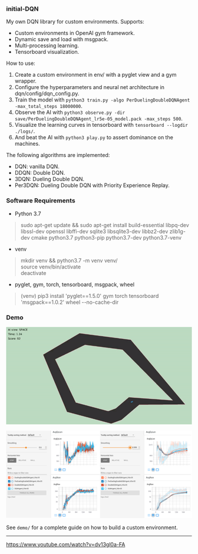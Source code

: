 ### initial-DQN

My own DQN library for custom environments. Supports:  
- Custom environments in OpenAI gym framework.  
- Dynamic save and load with msgpack.
- Multi-processing learning.  
- Tensorboard visualization.  

How to use:  
1. Create a custom environment in env/ with a pyglet view and a gym wrapper.  
2. Configure the hyperparameters and neural net architecture in dqn/config/dqn_config.py.  
3. Train the model with `python3 train.py -algo PerDuelingDoubleDQNAgent -max_total_steps 18000000`.  
4. Observe the AI with `python3 observe.py -dir save/PerDuelingDoubleDQNAgent_lr5e-05_model.pack -max_steps 500`.  
5. Visualize the learning curves in tensorboard with `tensorboard --logdir ./logs/`.  
6. And beat the AI with `python3 play.py` to assert dominance on the machines.  
 
The following algorithms are implemented:  
- DQN: vanilla DQN.  
- DDQN: Double DQN.  
- 3DQN: Dueling Double DQN.  
- Per3DQN: Dueling Double DQN with Priority Experience Replay.  

### Software Requirements

- Python 3.7  
> sudo apt-get update && sudo apt-get install build-essential libpq-dev libssl-dev openssl libffi-dev sqlite3 libsqlite3-dev libbz2-dev zlib1g-dev cmake python3.7 python3-pip python3.7-dev python3.7-venv  

- venv  
> mkdir venv && python3.7 -m venv venv/  
> source venv/bin/activate  
> deactivate  

- pyglet, gym, torch, tensorboard, msgpack, wheel  
> (venv) pip3 install 'pyglet==1.5.0' gym torch tensorboard 'msgpack==1.0.2' wheel --no-cache-dir  

### Demo

![Demo gif](demo/demo.gif)

![Demo tensorboard png](demo/demo_tensorboard.png)

See `demo/` for a complete guide on how to build a custom environment.

****

https://www.youtube.com/watch?v=dv13gl0a-FA  
